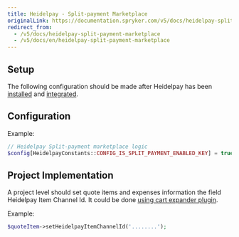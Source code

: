 ```yaml
---
title: Heidelpay - Split-payment Marketplace
originalLink: https://documentation.spryker.com/v5/docs/heidelpay-split-payment-marketplace
redirect_from:
  - /v5/docs/heidelpay-split-payment-marketplace
  - /v5/docs/en/heidelpay-split-payment-marketplace
---
```


## Setup

The following configuration should be made after Heidelpay has been [installed](https://documentation.spryker.com/docs/en/heidelpay-installation) and [integrated](https://documentation.spryker.com/docs/en/heidelpay-configuration-scos).

## Configuration

Example:
```php
// Heidelpay Split-payment marketplace logic
$config[HeidelpayConstants::CONFIG_IS_SPLIT_PAYMENT_ENABLED_KEY] = true;
```

## Project Implementation

A project level should set quote items and expenses information the field Heidelpay Item Channel Id. It could be done [using cart expander plugin](https://documentation.spryker.com/docs/en/cart-functionality#cart-expanders).

Example:
```php
$quoteItem->setHeidelpayItemChannelId('........');
```
